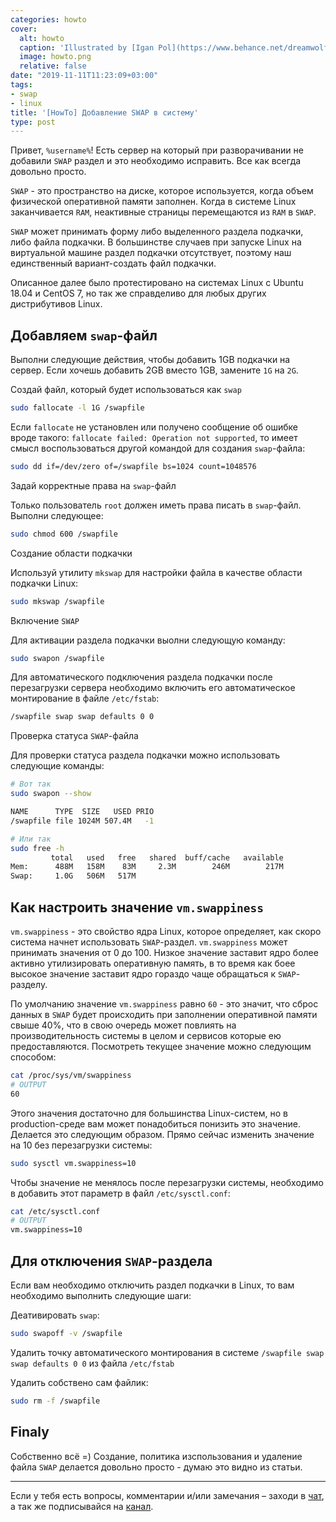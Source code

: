 ```yaml
---
categories: howto
cover:
  alt: howto
  caption: 'Illustrated by [Igan Pol](https://www.behance.net/dreamwolf97d61e)'
  image: howto.png
  relative: false
date: "2019-11-11T11:23:09+03:00"
tags:
- swap
- linux
title: '[HowTo] Добавление SWAP в систему'
type: post
---
```

Привет, `%username%`! Есть сервер на который при разворачивании не добавили `SWAP` раздел и это необходимо исправить. Все как всегда довольно просто.

`SWAP` - это пространство на диске, которое используется, когда объем физической оперативной памяти заполнен. Когда в системе Linux заканчивается `RAM`, неактивные страницы перемещаются из `RAM` в `SWAP`.

`SWAP` может принимать форму либо выделенного раздела подкачки, либо файла подкачки. В большинстве случаев при запуске Linux на виртуальной машине раздел подкачки отсутствует, поэтому наш единственный вариант-создать файл подкачки.

Описанное далее было протестировано на системах Linux с Ubuntu 18.04 и CentOS 7, но так же справделиво для любых других дистрибутивов Linux.

## Добавляем `swap`-файл

Выполни следующие действия, чтобы добавить 1GB подкачки на сервер. Если хочешь добавить 2GB вместо 1GB, замените `1G` на `2G`.

Создай файл, который будет использоваться как `swap`

```bash
sudo fallocate -l 1G /swapfile
```

Если `fallocate` не установлен или получено сообщение об ошибке вроде такого: `fallocate failed: Operation not supported`, то имеет смысл воспользоваться другой командой для создания  `swap`-файла:

```bash
sudo dd if=/dev/zero of=/swapfile bs=1024 count=1048576
```

Задай корректные права на `swap`-файл

Только пользователь `root` должен иметь права писать в `swap`-файл. Выполни следующее:

```bash
sudo chmod 600 /swapfile
```

Создание области подкачки

Используй утилиту `mkswap` для настройки файла в качестве области подкачки Linux:

```bash
sudo mkswap /swapfile
```

Включение `SWAP`

Для активации раздела подкачки выолни следующую команду:

```bash
sudo swapon /swapfile
```

Для автоматического подключения раздела подкачки после перезагрузки сервера необходимо включить его автоматическое монтирование в файле `/etc/fstab`:

```bash
/swapfile swap swap defaults 0 0
```

Проверка статуса `SWAP`-файла

Для проверки статуса раздела подкачки можно использовать следующие команды:

```bash
# Вот так
sudo swapon --show

NAME      TYPE  SIZE   USED PRIO
/swapfile file 1024M 507.4M   -1

# Или так
sudo free -h
         total   used   free   shared  buff/cache   available
Mem:      488M   158M    83M     2.3M        246M        217M
Swap:     1.0G   506M   517M
```

## Как настроить значение `vm.swappiness`

`vm.swappiness` - это свойство ядра Linux, которое определяет, как скоро система начнет использовать `SWAP`-раздел. `vm.swappiness` может принимать значения от 0 до 100. Низкое значение заставит ядро более активно утилизировать оперативную память, в то время как боее высокое значение заставит ядро гораздо чаще обращаться к `SWAP`-разделу.

По умолчанию значение `vm.swappiness` равно `60` - это значит, что сброс данных в `SWAP` будет происходить при заполнении оперативной памяти свыше 40%, что в свою очередь может повлиять на производительность системы в целом и сервисов которые ею предоставляются. Посмотреть текущее значение можно следующим способом:

```bash
cat /proc/sys/vm/swappiness
# OUTPUT
60
```

Этого значения достаточно для большинства Linux-систем, но в production-среде вам может понадобиться понизить это значение. Делается это следующим образом. Прямо сейчас изменить значение на 10 без перезагрузки системы:

```bash
sudo sysctl vm.swappiness=10
```

Чтобы значение не менялось после перезагрузки системы, необходимо в добавить этот параметр в файл `/etc/sysctl.conf`:

```bash
cat /etc/sysctl.conf
# OUTPUT
vm.swappiness=10
```

## Для отключения `SWAP`-раздела

Если вам необходимо отключить раздел подкачки в Linux, то вам необходимо выполнить следующие шаги:

Деативировать `swap`:

```bash
sudo swapoff -v /swapfile
```

Удалить точку автоматического монтирования в системе `/swapfile swap swap defaults 0 0` из файла `/etc/fstab`

Удалить собствено сам файлик:

```bash
sudo rm -f /swapfile
```

## Finaly

Собственно всё =) Создание, политика изспользования и удаление файла `SWAP` делается довольно просто - думаю это видно из статьи.

---
Если у тебя есть вопросы, комментарии и/или замечания – заходи в [чат](https://ttttt.me/jtprogru_chat), а так же подписывайся на [канал](https://ttttt.me/jtprogru_channel).
